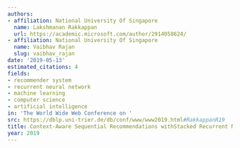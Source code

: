 ```yaml
---
authors:
- affiliation: National University Of Singapore
  name: Lakshmanan Rakkappan
  url: https://academic.microsoft.com/author/2914058624/
- affiliation: National University Of Singapore
  name: Vaibhav Rajan
  slug: vaibhav_rajan
date: '2019-05-13'
estimated_citations: 4
fields:
- recommender system
- recurrent neural network
- machine learning
- computer science
- artificial intelligence
in: 'The World Wide Web Conference on '
src: https://dblp.uni-trier.de/db/conf/www/www2019.html#RakkappanR19
title: Context-Aware Sequential Recommendations withStacked Recurrent Neural Networks
year: 2019
---
```

